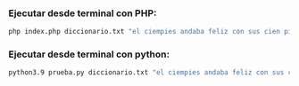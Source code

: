 ### Ejecutar desde terminal con PHP:
```sh
php index.php diccionario.txt "el ciempies andaba feliz con sus cien pies"
```

### Ejecutar desde terminal con python:
```sh
python3.9 prueba.py diccionario.txt "el ciempies andaba feliz con sus cien pies"
```

